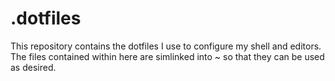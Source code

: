 # .dotfiles
This repository contains the dotfiles I use to configure my shell and editors. The files contained within here are simlinked into ~ so that they can be used as desired.
